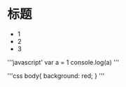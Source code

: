 # 标题

* 1
* 2
* 3

'''javascript'
var a = 1
console.log(a)
'''

'''css
body{
    background: red;
}
'''